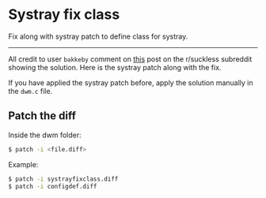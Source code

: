 # Systray fix class #


Fix along with systray patch to define class for systray.

---

All credit to user `bakkeby` comment on [this](https://www.reddit.com/r/suckless/comments/hzop00/dwm_how_to_remove_picomcompton_shadow_from/) post on the r/suckless subreddit showing the solution.
Here is the systray patch along with the fix.

If you have applied the systray patch before, apply the solution manually in the `dwm.c` file.

## Patch the diff

Inside the dwm folder:
```sh
$ patch -i <file.diff>
```
Example:
```sh
$ patch -i systrayfixclass.diff
$ patch -i configdef.diff
```